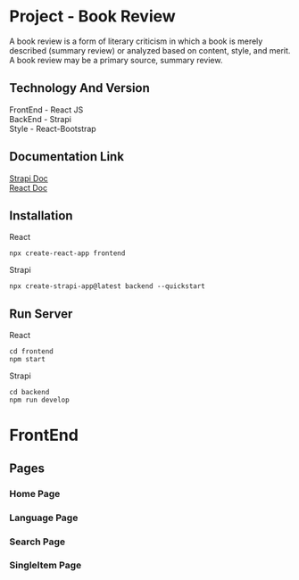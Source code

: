 # Project - Book Review 

A book review is a form of literary criticism in which a book is merely described (summary review) or analyzed based on content, style, and merit. A book review may be a primary source, summary review.


## Technology And Version

FrontEnd - React JS\
BackEnd - Strapi\
Style - React-Bootstrap

## Documentation Link


[Strapi Doc](https://docs.strapi.io/developer-docs/latest/getting-started/introduction.html#open-source-contribution)\
[React Doc](https://reactjs.org/)


## Installation

React
```
npx create-react-app frontend

```

Strapi

```
npx create-strapi-app@latest backend --quickstart

```

## Run Server

React
```
cd frontend
npm start

```

Strapi

```
cd backend
npm run develop

```
# FrontEnd

## Pages

### Home Page

### Language Page

### Search Page

### SingleItem Page
